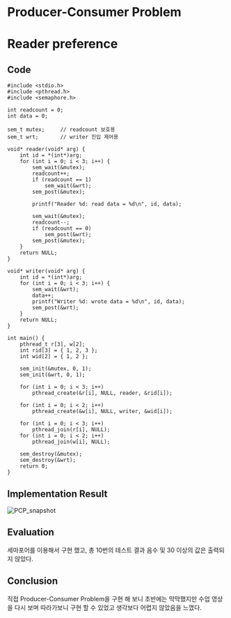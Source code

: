 # Producer-Consumer Problem
# Reader preference
## Code

    #include <stdio.h>
    #include <pthread.h>
    #include <semaphore.h>

    int readcount = 0;
    int data = 0;

    sem_t mutex;     // readcount 보호용
    sem_t wrt;       // writer 진입 제어용

    void* reader(void* arg) {
        int id = *(int*)arg;
        for (int i = 0; i < 3; i++) {
            sem_wait(&mutex);
            readcount++;
            if (readcount == 1)
                sem_wait(&wrt);  
            sem_post(&mutex);

            printf("Reader %d: read data = %d\n", id, data);

            sem_wait(&mutex);
            readcount--;
            if (readcount == 0)
                sem_post(&wrt); 
            sem_post(&mutex);
        }
        return NULL;
    }

    void* writer(void* arg) {
        int id = *(int*)arg;
        for (int i = 0; i < 3; i++) {
            sem_wait(&wrt);
            data++;
            printf("Writer %d: wrote data = %d\n", id, data);
            sem_post(&wrt);
        }
        return NULL;
    }

    int main() {
        pthread_t r[3], w[2];
        int rid[3] = { 1, 2, 3 };
        int wid[2] = { 1, 2 };

        sem_init(&mutex, 0, 1);
        sem_init(&wrt, 0, 1);

        for (int i = 0; i < 3; i++)
            pthread_create(&r[i], NULL, reader, &rid[i]);

        for (int i = 0; i < 2; i++)
            pthread_create(&w[i], NULL, writer, &wid[i]);
    
        for (int i = 0; i < 3; i++)
            pthread_join(r[i], NULL);
        for (int i = 0; i < 2; i++)
            pthread_join(w[i], NULL);

        sem_destroy(&mutex);
        sem_destroy(&wrt);
        return 0;
    }
## Implementation Result
![PCP_snapshot]()

## Evaluation
세마포어를 이용해서 구현 했고, 총 10번의 테스트 결과 음수 및 30 이상의 값은 출력되지 않았다.
## Conclusion
직접 Producer-Consumer Problem을 구현 해 보니 초반에는 막막했지만 수업 영상을 다시 보며 따라가보니 구현 할 수 있었고 생각보다 어렵지 않았음을 느꼈다.
